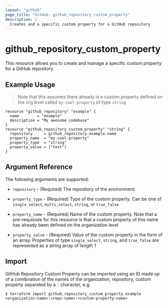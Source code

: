 ```yaml
---
layout: "github"
page_title: "GitHub: github_repository_custom_property"
description: |-
  Creates and a specific custom property for a GitHub repository
---
```


# github_repository_custom_property

This resource allows you to create and manage a specific custom property for a GitHub repository.

## Example Usage

> Note that this assumes there already is a custom property defined on the org level called `my-cool-property` of type `string`

```hcl
resource "github_repository" "example" {
  name        = "example"
  description = "My awesome codebase"
}
resource "github_repository_custom_property" "string" {
  repository     = github_repository.example.name
  property_name  = "my-cool-property"
  property_type  = "string"
  property_value = ["test"]
}
```

## Argument Reference

The following arguments are supported:

* `repository` - (Required) The repository of the environment.

* `property_type` - (Required) Type of the custom property. Can be one of `single_select`, `multi_select`, `string`, or `true_false`

* `property_name` - (Required) Name of the custom property. Note that a pre-requisiste for this resource is that a custom property of this name has already been defined on the organization level

* `property_value` - (Required) Value of the custom property in the form of an array. Properties of type `single_select`, `string`, and `true_false` are represented as a string array of length 1 

## Import

GitHub Repository Custom Property can be imported using an ID made up of a comibnation of the names of the organization, repository, custom property separated by a `:` character, e.g.

```
$ terraform import github_repository_custom_property.example <organization-name>:<repo-name>:<custom-property-name>
```
